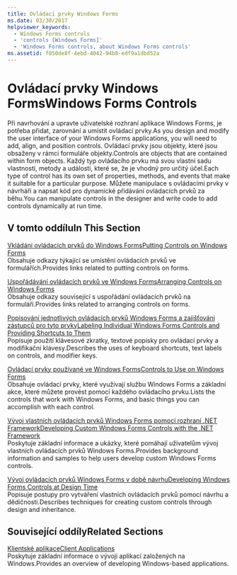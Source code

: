 ```yaml
---
title: Ovládací prvky Windows Forms
ms.date: 03/30/2017
helpviewer_keywords:
  - Windows Forms controls
  - 'controls [Windows Forms]'
  - 'Windows Forms controls, about Windows Forms controls'
ms.assetid: f050de8f-4ebd-4042-94b8-edf9a1dbd52a
---
```

# <a name="windows-forms-controls"></a><span data-ttu-id="37783-102">Ovládací prvky Windows Forms</span><span class="sxs-lookup"><span data-stu-id="37783-102">Windows Forms Controls</span></span>
<span data-ttu-id="37783-103">Při navrhování a upravte uživatelské rozhraní aplikace Windows Forms, je potřeba přidat, zarovnání a umístit ovládací prvky.</span><span class="sxs-lookup"><span data-stu-id="37783-103">As you design and modify the user interface of your Windows Forms applications, you will need to add, align, and position controls.</span></span> <span data-ttu-id="37783-104">Ovládací prvky jsou objekty, které jsou obsaženy v rámci formuláře objekty.</span><span class="sxs-lookup"><span data-stu-id="37783-104">Controls are objects that are contained within form objects.</span></span> <span data-ttu-id="37783-105">Každý typ ovládacího prvku má svou vlastní sadu vlastností, metody a události, které se, že je vhodný pro určitý účel.</span><span class="sxs-lookup"><span data-stu-id="37783-105">Each type of control has its own set of properties, methods, and events that make it suitable for a particular purpose.</span></span> <span data-ttu-id="37783-106">Můžete manipulace s ovládacími prvky v návrháři a napsat kód pro dynamické přidávání ovládacích prvků za běhu.</span><span class="sxs-lookup"><span data-stu-id="37783-106">You can manipulate controls in the designer and write code to add controls dynamically at run time.</span></span>  
  
## <a name="in-this-section"></a><span data-ttu-id="37783-107">V tomto oddílu</span><span class="sxs-lookup"><span data-stu-id="37783-107">In This Section</span></span>  
 [<span data-ttu-id="37783-108">Vkládání ovládacích prvků do Windows Forms</span><span class="sxs-lookup"><span data-stu-id="37783-108">Putting Controls on Windows Forms</span></span>](putting-controls-on-windows-forms.md)  
 <span data-ttu-id="37783-109">Obsahuje odkazy týkající se umístění ovládacích prvků ve formulářích.</span><span class="sxs-lookup"><span data-stu-id="37783-109">Provides links related to putting controls on forms.</span></span>  
  
 [<span data-ttu-id="37783-110">Uspořádávání ovládacích prvků ve Windows Forms</span><span class="sxs-lookup"><span data-stu-id="37783-110">Arranging Controls on Windows Forms</span></span>](arranging-controls-on-windows-forms.md)  
 <span data-ttu-id="37783-111">Obsahuje odkazy související s uspořádání ovládacích prvků na formuláři.</span><span class="sxs-lookup"><span data-stu-id="37783-111">Provides links related to arranging controls on forms.</span></span>  
  
 [<span data-ttu-id="37783-112">Popisování jednotlivých ovládacích prvků Windows Forms a zajišťování zástupců pro tyto prvky</span><span class="sxs-lookup"><span data-stu-id="37783-112">Labeling Individual Windows Forms Controls and Providing Shortcuts to Them</span></span>](labeling-individual-windows-forms-controls-and-providing-shortcuts-to-them.md)  
 <span data-ttu-id="37783-113">Popisuje použití klávesové zkratky, textové popisky pro ovládací prvky a modifikační klávesy.</span><span class="sxs-lookup"><span data-stu-id="37783-113">Describes the uses of keyboard shortcuts, text labels on controls, and modifier keys.</span></span>  
  
 [<span data-ttu-id="37783-114">Ovládací prvky používané ve Windows Forms</span><span class="sxs-lookup"><span data-stu-id="37783-114">Controls to Use on Windows Forms</span></span>](controls-to-use-on-windows-forms.md)  
 <span data-ttu-id="37783-115">Obsahuje ovládací prvky, které využívají službu Windows Forms a základní akce, které můžete provést pomocí každého ovládacího prvku.</span><span class="sxs-lookup"><span data-stu-id="37783-115">Lists the controls that work with Windows Forms, and basic things you can accomplish with each control.</span></span>  
  
 [<span data-ttu-id="37783-116">Vývoj vlastních ovládacích prvků Windows Forms pomocí rozhraní .NET Framework</span><span class="sxs-lookup"><span data-stu-id="37783-116">Developing Custom Windows Forms Controls with the .NET Framework</span></span>](developing-custom-windows-forms-controls.md)  
 <span data-ttu-id="37783-117">Poskytuje základní informace a ukázky, které pomáhají uživatelům vývoj vlastních ovládacích prvků Windows Forms.</span><span class="sxs-lookup"><span data-stu-id="37783-117">Provides background information and samples to help users develop custom Windows Forms controls.</span></span>  
  
 [<span data-ttu-id="37783-118">Vývoj ovládacích prvků Windows Forms v době návrhu</span><span class="sxs-lookup"><span data-stu-id="37783-118">Developing Windows Forms Controls at Design Time</span></span>](developing-windows-forms-controls-at-design-time.md)  
 <span data-ttu-id="37783-119">Popisuje postupy pro vytváření vlastních ovládacích prvků pomocí návrhu a dědičnosti.</span><span class="sxs-lookup"><span data-stu-id="37783-119">Describes techniques for creating custom controls through design and inheritance.</span></span>  
  
## <a name="related-sections"></a><span data-ttu-id="37783-120">Související oddíly</span><span class="sxs-lookup"><span data-stu-id="37783-120">Related Sections</span></span>  
 [<span data-ttu-id="37783-121">Klientské aplikace</span><span class="sxs-lookup"><span data-stu-id="37783-121">Client Applications</span></span>](../../develop-client-apps.md)  
 <span data-ttu-id="37783-122">Poskytuje základní informace o vývoji aplikací založených na Windows.</span><span class="sxs-lookup"><span data-stu-id="37783-122">Provides an overview of developing Windows-based applications.</span></span>  
  
